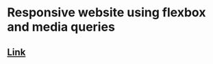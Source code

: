 # Responsive website using flexbox and media queries 

## [Link](https://orange-aryn-57.tiiny.site)
